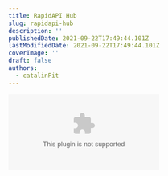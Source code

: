 ```yaml
---
title: RapidAPI Hub
slug: rapidapi-hub
description: ''
publishedDate: 2021-09-22T17:49:44.101Z
lastModifiedDate: 2021-09-22T17:49:44.101Z
coverImage: ''
draft: false
authors:
  - catalinPit
---
```


<Embed
  type="youtube"
  url="https://youtu.be/TvRe8NLbF30?t=213"
  title="RapidAPI Hub"
/>
